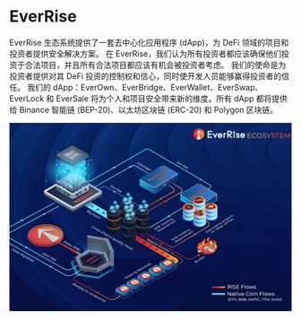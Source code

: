 # EverRise

EverRise 生态系统提供了一套去中心化应用程序 (dApp)，为 DeFi 领域的项目和投资者提供安全解决方案。
在 EverRise，我们认为所有投资者都应该确保他们投资于合法项目，并且所有合法项目都应该有机会被投资者考虑。
我们的使命是为投资者提供对其 DeFi 投资的控制权和信心，同时使开发人员能够赢得投资者的信任。
我们的 dApp：EverOwn、EverBridge、EverWallet、EverSwap、EverLock 和 EverSale 将为个人和项目安全带来新的维度。所有 dApp 都将提供给 Binance 智能链 (BEP-20)、以太坊区块链 (ERC-20) 和 Polygon 区块链。

![everrise-dapp-defi-bsc-image1_11ca2e84d31f77bb35f4637e8e9839cf](everrise-dapp-defi-bsc-image1_11ca2e84d31f77bb35f4637e8e9839cf.png)
